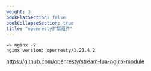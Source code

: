 ```yaml
---
weight: 3
bookFlatSection: false
bookCollapseSection: true
title: "openresty扩展组件"
---
```


```
=> nginx -v
nginx version: openresty/1.21.4.2
```

https://github.com/openresty/stream-lua-nginx-module
